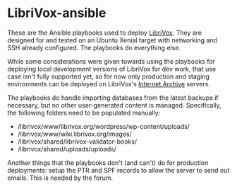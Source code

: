 # LibriVox-ansible

These are the Ansible playbooks used to deploy
[LibriVox](https://librivox.org/). They are designed for and tested on an
Ubuntu Xenial target with networking and SSH already configured. The playbooks
do everything else.

While some considerations were given towards using the playbooks for deploying
local development versions of LibriVox for dev work, that use case isn't fully
supported yet, so for now only production and staging environments can be
deployed on LibriVox's [Internet Archive](https://archive.org) servers.

The playbooks do handle importing databases from the latest backups if
necessary, but no other user-generated content is managed. Specifically, the
following folders need to be populated manually:

* /librivox/www/librivox.org/wordpress/wp-content/uploads/
* /librivox/www/wiki.librivox.org/images/
* /librivox/shared/librivox-validator-books/
* /librivox/shared/uploads/uploads/

Another things that the playbooks don't (and can't) do for production
deployments: setup the PTR and SPF records to allow the server to send out
emails. This is needed by the forum.
